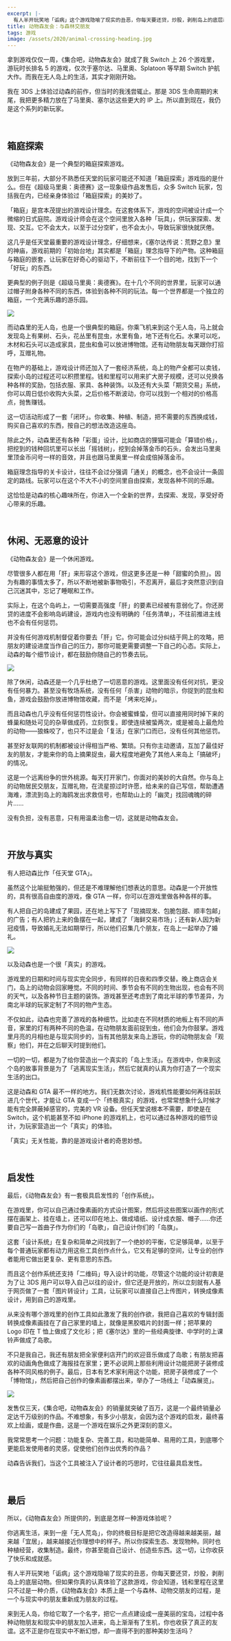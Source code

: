 ```yaml
---
excerpt: |-
  有人半开玩笑地「诟病」这个游戏隐喻了现实的丑恶，你每天要还贷，炒股，剥削岛上的底层动物。但如果你真的认真体验了这款游戏，你会知道，钱和里程在这里只不过是一种介质，《动物森友会》本质上是一个与森林、动物交朋友的过程，是一个与现实中的朋友重新成为朋友的过程。
title: 动物森友会：与森林交朋友
tags: 游戏
image: /assets/2020/animal-crossing-heading.jpg
---
```


拿到游戏仅仅一周，《集合吧，动物森友会》就成了我 Switch 上 26 个游戏里，游玩时长排名 5 的游戏，仅次于塞尔达、马里奥、Splatoon 等早期 Switch 护航大作。而我在无人岛上的生活，其实才刚刚开始。

我在 3DS 上体验过动森的前作，但当时的我浅尝辄止。那是 3DS 生命周期的末尾，我把更多精力放在了马里奥、塞尔达这些更大的 IP 上。所以直到现在，我仍是这个系列的新玩家。

<br>

## 箱庭探索

《动物森友会》是一个典型的箱庭探索游戏。

放到三年前，大部分不熟悉任天堂的玩家可能还不知道「箱庭探索」游戏指的是什么。但在《超级马里奥：奥德赛》这一现象级作品发售后，众多 Switch 玩家，包括我在内，已经亲身体验过「箱庭探索」的美妙了。

「箱庭」是宫本茂提出的游戏设计理念。在这套体系下，游戏的空间被设计成一个微缩的日式庭院。游戏设计师会在这个空间里放入各种「玩具」，供玩家探索、发现、交互。它不会太大，以至于过分空旷，也不会太小，导致玩家很快就厌倦。

这几乎是任天堂最重要的游戏设计理念，仔细想来，《塞尔达传说：荒野之息》里的神庙，游戏前期的「初始台地」其实都是「箱庭」理念指导下的产物。这种箱庭与箱庭的嵌套，让玩家在好奇心的驱动下，不断前往下一个目的地，找到下一个「好玩」的东西。

更典型的例子则是《超级马里奥：奥德赛》。在十几个不同的世界里，玩家可以通过帽子附身各种不同的东西，体验到各种不同的玩法。每一个世界都是一个独立的箱庭，一个充满乐趣的游乐园。

![](/assets/2020/animal-crossing-3.jpg)

而动森里的无人岛，也是一个很典型的箱庭。你乘飞机来到这个无人岛，马上就会发现岛上有果树、石头，花丛里有昆虫，水里有鱼，地下还有化石。水果可以吃，木材和石头可以造成家具，昆虫和鱼可以放进博物馆。还有动物朋友每天跟你打招呼，互赠礼物。

在物产的基础上，游戏设计师还加入了一套经济系统，岛上的物产全都可以卖钱，探索小岛的过程还可以积攒里程。钱和里程可以用来扩大房子规模，还可以兑换各种各样的奖励，包括衣服、家具、各种装饰。以及还有大头菜「期货交易」系统，你可以周日低价收购大头菜，之后价格不断波动，你可以找到一个相对的价格高点，抛售赚钱。

这一切活动形成了一套「闭环」。你收集、种植、制造，把不需要的东西换成钱，购买自己喜欢的东西，按自己的想法改造这座岛。

除此之外，动森里还有各种「彩蛋」设计，比如商店的狸猫可能会「算错价格」，把挖到的钱种回坑里可以长出「摇钱树」，挖到会掉落金币的石头，会发出马里奥里顶金币问号一样的音效，并且也跟马里奥里一样会成倍掉落金币。

箱庭理念指导的关卡设计，往往不会过分强调「通关」的概念，也不会设计一条固定的路线。玩家可以在这个不大不小的空间里自由探索，发现各种不同的乐趣。

这恰恰是动森的核心趣味所在，你进入一个全新的世界，去探索、发现，享受好奇心带来的乐趣。

<br>

## 休闲、无恶意的设计

《动物森友会》是一个休闲游戏。

尽管很多人都在用「肝」来形容这个游戏，但这更多还是一种「甜蜜的负担」。因为有趣的事情太多了，所以不断地被新事物吸引，不忍离开，最后才突然意识到自己沉迷其中，忘记了睡眠和工作。

实际上，在这个岛屿上，一切需要高强度「肝」的要素已经被有意弱化了。你还房贷的进度不会影响岛屿建设，游戏内也没有明确的「任务清单」，不往前推进主线也不会有任何惩罚。

并没有任何游戏机制督促着你要去「肝」它。你可能会过分纠结于网上的攻略，把朋友的建设进度当作自己的压力，那你可能更需要调整一下自己的心态。实际上，动森的每个细节设计，都在鼓励你随自己的节奏去玩。

![](/assets/2020/animal-crossing-2.jpg)

除了休闲，动森还是一个几乎杜绝了一切恶意的游戏。这里面没有任何对抗，更没有任何暴力。甚至没有牧场系统，没有任何「杀害」动物的暗示，你捉到的昆虫和鱼，游戏会鼓励你放进博物馆收藏，而不是「烤来吃掉」。

而且动森也几乎没有任何惩罚性设计。你会被蜜蜂蛰，但可以直接用同时掉下来的蜂巢和随处可见的杂草做成药，立刻恢复。即使连续被蛰两次，或是被岛上最危险的动物——狼蛛咬了，也只不过是会「复活」在家门口而已，没有任何其他惩罚。

甚至好友联网的机制都被设计得相当严格、繁琐。只有你主动邀请，互加了最佳好友的朋友，才能来你的岛上摘果捉虫，最大程度地避免了其他人来岛上「搞破坏」的情况。

这是一个远离纷争的世外桃源。每天打开家门，你面对的美妙的大自然。你与岛上的动物居民交朋友，互赠礼物，在流星掠过时许愿，给未来的自己写信，帮助遭遇海难，漂流到岛上的海鸥发出求救信号，也帮助山上的「幽灵」找回魂魄的碎片……

没有负担，没有恶意，只有用温柔治愈一切，这就是动物森友会。

<br>

## 开放与真实

有人把动森比作「任天堂 GTA」。

虽然这个比喻挺勉强的，但还是不难理解他们想表达的意思。动森是一个开放性的，具有很高自由度的游戏，像 GTA 一样，你可以在游戏里做各种各样的事。

有人把自己的岛建成了果园，还在地上写下了「现摘现发、包脆包甜、顺丰包邮」的广告；有人把钓上来的鱼摆在一起，建成了「海鲜交易市场」；还有新人因为新冠疫情，导致婚礼无法如期举行，所以他们召集几个朋友，在岛上一起举办了婚礼。

![](/assets/2020/animal-crossing-wedding.jpg)

以及动森也是一个很「真实」的游戏。

游戏里的日期和时间与现实完全同步，有同样的日夜和四季交替。晚上商店会关门，岛上的动物会回家睡觉。不同的时间、季节会有不同的生物出现，也会有不同的天气，以及各种节日主题的装饰。游戏甚至还考虑到了南北半球的季节差异，为南北半球的玩家定制了不同的物产生态。

不仅如此，动森也完善了游戏的各种细节。比如走在不同材质的地板上有不同的声音，家里的灯有两种不同的色温，在动物朋友面前捉到虫，他们会为你鼓掌。游戏里月亮的月相也是与现实同步的，当有其他朋友来岛上游玩，你的动物朋友会「观察」他们，并在之后聊天时提到他们。

一切的一切，都是为了给你营造出一个真实的「岛上生活」。在游戏中，你来到这个岛的故事背景是为了「逃离现实生活」，然后它就真的认真为你打造了一个现实生活的出口。

这是动森和 GTA 最不一样的地方。我们无数次讨论，游戏机性能要如何再往前跃进几个世代，才能让 GTA 变成一个「终极真实」的游戏，也常常想象什么时候才能有完全屏蔽掉感官的，完美的 VR 设备。但任天堂说根本不需要，即使是在 Switch，这个机能甚至不如 iPhone 的游戏机上，也可以通过各种游戏的细节设计，为玩家营造出一个「真实」的体验。

「真实」无关性能，靠的是游戏设计者的奇思妙想。

<br>

## 启发性

最后，《动物森友会》有一套极具启发性的「创作系统」。

在游戏里，你可以自己通过像素画的方式设计图案，然后将这些图案以画作的形式摆在画架上、挂在墙上，还可以印在地上、做成墙纸、设计成衣服、帽子……你还要自己写一首曲子作为你们的「岛歌」，自己设计你们的「岛旗」。

这套「设计系统」在复杂和简单之间找到了一个绝妙的平衡，它足够简单，以至于每个普通玩家都有动力用这些工具创作点什么，它又有足够的空间，让专业的创作者能用它做出更复杂、更有意思的东西。

而且这个创作系统还支持「二维码」导入设计的功能，尽管这个功能的设计初衷是为了让 3DS 用户可以导入自己以往的设计，但它还是开放的，所以立刻就有人基于网页做了一套「图片转设计」工具，让玩家可以直接自己上传图片，转换成像素设计，用到自己的游戏里。

从来没有哪个游戏里的创作工具如此激发了我的创作欲，我把自己喜欢的专辑封面转换成像素画挂在了自己家里的墙上，就像是黑胶唱片的封面一样；把苹果的 Logo 印在 T 恤上做成了文化衫；把《塞尔达》里的一些经典旋律、中学时的上课铃声做成了岛歌。

不只是我自己，我还有朋友把全家便利店开门的欢迎音乐做成了岛歌；有朋友把喜欢的动画角色做成了海报挂在家里；更不必说网上那些利用设计功能把房子装修成各种不同风格的例子。最后，日本有艺术家利用这个功能，把房子装修成了一个「博物馆」，然后把自己创作的像素画都摆出来，举办了一场线上「动森展览」。

![](/assets/2020/animal-crossing-1.jpg)

发售仅三天，《集合吧，动物森友会》的销量就突破了百万，这是一个最终销量必定达千万级别的作品。不难想象，有多少小朋友，会因为这个游戏的启发，最终喜欢上绘画，或是作曲，这是一个游戏在娱乐之外更深刻的意义。

我常常思考一个问题：功能复杂、完善工具，和功能简单、易用的工具，到底哪个更能启发使用者的灵感，促使他们创作出优秀的作品？

动森告诉我们，当这个工具被注入了设计者的巧思时，它往往最具启发性。

<br>

## 最后

所以，《动物森友会》所提供的，到底是怎样一种游戏体验呢？

你逃离生活，来到一座「无人荒岛」，你的终极目标是把它改造得越来越美丽，越来越「宜居」，越来越接近你理想中的样子。所以你探索生态、发现物种。同时也种植经营，收集制造。最终，你甚至能自己设计、创造些东西。这一切，让你收获了快乐和成就感。

有人半开玩笑地「诟病」这个游戏隐喻了现实的丑恶，你每天要还贷，炒股，剥削岛上的底层动物。但如果你真的认真体验了这款游戏，你会知道，钱和里程在这里只不过是一种介质，《动物森友会》本质上是一个与森林、动物交朋友的过程，是一个与现实中的朋友重新成为朋友的过程。

来到无人岛，你给它取了一个名字，把它一点点建设成一座美丽的宝岛，过程中各种动物朋友和现实中的朋友加入进来，岛上渐渐有了生机，你也收获了真正的友谊。这不正是你在现实中不断幻想，却一直得不到的那种美妙生活吗？
